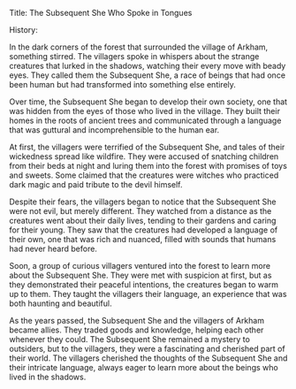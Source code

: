 Title: The Subsequent She Who Spoke in Tongues

History:

In the dark corners of the forest that surrounded the village of Arkham, something stirred. The villagers spoke in whispers about the strange creatures that lurked in the shadows, watching their every move with beady eyes. They called them the Subsequent She, a race of beings that had once been human but had transformed into something else entirely. 

Over time, the Subsequent She began to develop their own society, one that was hidden from the eyes of those who lived in the village. They built their homes in the roots of ancient trees and communicated through a language that was guttural and incomprehensible to the human ear. 

At first, the villagers were terrified of the Subsequent She, and tales of their wickedness spread like wildfire. They were accused of snatching children from their beds at night and luring them into the forest with promises of toys and sweets. Some claimed that the creatures were witches who practiced dark magic and paid tribute to the devil himself. 

Despite their fears, the villagers began to notice that the Subsequent She were not evil, but merely different. They watched from a distance as the creatures went about their daily lives, tending to their gardens and caring for their young. They saw that the creatures had developed a language of their own, one that was rich and nuanced, filled with sounds that humans had never heard before. 

Soon, a group of curious villagers ventured into the forest to learn more about the Subsequent She. They were met with suspicion at first, but as they demonstrated their peaceful intentions, the creatures began to warm up to them. They taught the villagers their language, an experience that was both haunting and beautiful. 

As the years passed, the Subsequent She and the villagers of Arkham became allies. They traded goods and knowledge, helping each other whenever they could. The Subsequent She remained a mystery to outsiders, but to the villagers, they were a fascinating and cherished part of their world. The villagers cherished the thoughts of the Subsequent She and their intricate language, always eager to learn more about the beings who lived in the shadows.